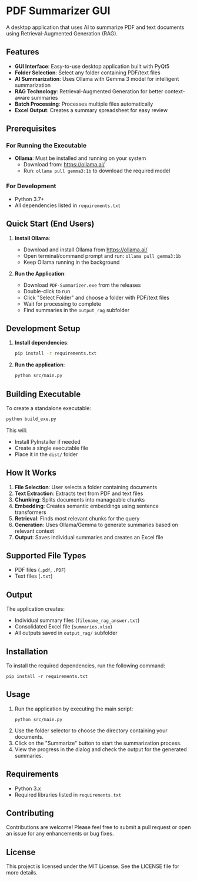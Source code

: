 # PDF Summarizer GUI

A desktop application that uses AI to summarize PDF and text documents using Retrieval-Augmented Generation (RAG).

## Features

- **GUI Interface**: Easy-to-use desktop application built with PyQt5
- **Folder Selection**: Select any folder containing PDF/text files
- **AI Summarization**: Uses Ollama with Gemma 3 model for intelligent summarization
- **RAG Technology**: Retrieval-Augmented Generation for better context-aware summaries
- **Batch Processing**: Processes multiple files automatically
- **Excel Output**: Creates a summary spreadsheet for easy review

## Prerequisites

### For Running the Executable
- **Ollama**: Must be installed and running on your system
  - Download from: https://ollama.ai/
  - Run: `ollama pull gemma3:1b` to download the required model

### For Development
- Python 3.7+
- All dependencies listed in `requirements.txt`

## Quick Start (End Users)

1. **Install Ollama**:
   - Download and install Ollama from https://ollama.ai/
   - Open terminal/command prompt and run: `ollama pull gemma3:1b`
   - Keep Ollama running in the background

2. **Run the Application**:
   - Download `PDF-Summarizer.exe` from the releases
   - Double-click to run
   - Click "Select Folder" and choose a folder with PDF/text files
   - Wait for processing to complete
   - Find summaries in the `output_rag` subfolder

## Development Setup

1. **Install dependencies**:
   ```bash
   pip install -r requirements.txt
   ```

2. **Run the application**:
   ```bash
   python src/main.py
   ```

## Building Executable

To create a standalone executable:

```bash
python build_exe.py
```

This will:
- Install PyInstaller if needed
- Create a single executable file
- Place it in the `dist/` folder

## How It Works

1. **File Selection**: User selects a folder containing documents
2. **Text Extraction**: Extracts text from PDF and text files
3. **Chunking**: Splits documents into manageable chunks
4. **Embedding**: Creates semantic embeddings using sentence transformers
5. **Retrieval**: Finds most relevant chunks for the query
6. **Generation**: Uses Ollama/Gemma to generate summaries based on relevant context
7. **Output**: Saves individual summaries and creates an Excel file

## Supported File Types

- PDF files (`.pdf`, `.PDF`)
- Text files (`.txt`)

## Output

The application creates:
- Individual summary files (`filename_rag_answer.txt`)
- Consolidated Excel file (`summaries.xlsx`)
- All outputs saved in `output_rag/` subfolder

## Installation
To install the required dependencies, run the following command:

```
pip install -r requirements.txt
```

## Usage
1. Run the application by executing the main script:
   ```
   python src/main.py
   ```
2. Use the folder selector to choose the directory containing your documents.
3. Click on the "Summarize" button to start the summarization process.
4. View the progress in the dialog and check the output for the generated summaries.

## Requirements
- Python 3.x
- Required libraries listed in `requirements.txt`

## Contributing
Contributions are welcome! Please feel free to submit a pull request or open an issue for any enhancements or bug fixes.

## License
This project is licensed under the MIT License. See the LICENSE file for more details.